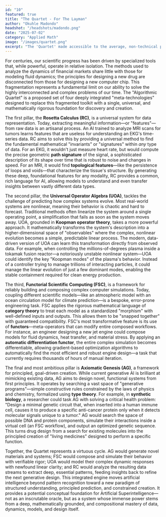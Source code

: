 ```yaml
---
id: "10"
featured: true
title: "The Quartet - For The Layman"
author: "Okuhle Madondo"
headshot: "/headshots/madondo.png"
date: "2025-07-02"
category: "Applied Math"
image: "/images/quartet.png"
excerpt: "The 'Quartet' made accessible to the average, non-technical person."
---
```


For centuries, our scientific progress has been driven by specialized tools that, while powerful, operate in relative isolation. The methods used to analyze the dynamics of financial markets share little with those for modeling fluid dynamics; the principles for designing a new drug are disconnected from those for designing a new computer chip. This fragmentation represents a fundamental limit on our ability to solve the highly interconnected and complex problems of our time. The "Algorithmic Quartet" is a proposed set of four deeply integrated "meta-technologies" designed to replace this fragmented toolkit with a single, universal, and mathematically rigorous foundation for discovery and creation.

The first pillar, the **Rosetta Calculus (RC)**, is a universal system for data representation. Today, extracting meaningful information—or "features"—from raw data is an artisanal process. An AI trained to analyze MRI scans for tumors learns features that are useless for understanding an EKG's time-series data. RC aims to solve this by providing a universal method to find the fundamental mathematical "invariants" or "signatures" within *any* type of data. For an EKG, it wouldn't just measure heart rate, but would compute the precise geometric **path signature** of the signal, a sophisticated description of its shape over time that is robust to noise and changes in speed. For an MRI, it would find **topological features**—like the persistence of loops and voids—that characterize the tissue's structure. By generating these deep, foundational features for any modality, RC provides a common, rich language for AI, allowing models to understand and even transfer insights between vastly different data types.

The second pillar, the **Universal Operator Algebra (UOA)**, tackles the challenge of predicting how complex systems evolve. Most real-world systems are nonlinear, meaning their behavior is chaotic and hard to forecast. Traditional methods often linearize the system around a single operating point, a simplification that fails as soon as the system moves away. UOA, grounded in **Koopman operator theory**, takes a more powerful approach. It mathematically transforms the system's description into a higher-dimensional space of "observables" where the complex, nonlinear evolution becomes a simple, predictable linear process. The modern, data-driven version of UOA can learn this transformation directly from observed data. For example, when controlling the millions-of-degrees plasma inside a tokamak fusion reactor—a notoriously unstable nonlinear system—UOA could identify the key "Koopman modes" of the plasma's behavior. Instead of a controller trying to manage trillions of interacting particles, it could manage the linear evolution of just a few dominant modes, enabling the stable containment required for clean energy production.

The third, **Functorial Scientific Computing (FSC)**, is a framework for reliably building and composing complex computer simulations. Today, coupling different scientific models—like an atmospheric model with an ocean circulation model for climate prediction—is a bespoke, error-prone engineering task. FSC applies the rigorous mathematical language of **category theory** to treat each model as a standardized "morphism" with well-defined inputs and outputs. This allows them to be "snapped together" with guaranteed compatibility. FSC's most transformative feature is its use of **functors**—meta-operators that can modify entire composed workflows. For instance, an engineer designing a new jet engine could compose models for fluid dynamics, heat transfer, and material stress. By applying an **automatic differentiation functor**, the entire complex simulation becomes differentiable, allowing gradient-based optimization algorithms to automatically find the most efficient and robust engine design—a task that currently requires thousands of hours of manual iteration.

The final and most ambitious pillar is **Axiomatic Genesis (AG)**, a framework for principled, goal-driven creation. While current generative AI is brilliant at mimicking existing data, AG aims to design novel, functional systems from first principles. It operates by searching a vast space of "generative programs"—simple constructive rules constrained by the laws of physics and chemistry, formalized using **type theory**. For example, in **synthetic biology**, a researcher could task AG with solving a critical health problem: "Design a minimal genetic circuit that, when inserted into a human immune cell, causes it to produce a specific anti-cancer protein only when it detects molecular signals unique to a tumor." AG would search the space of possible DNA and protein components, simulate their interactions inside a virtual cell (an FSC workflow), and output an optimized genetic sequence. This turns drug design from a search for existing molecules into the principled creation of "living medicines" designed to perform a specific function.

Together, the Quartet represents a virtuous cycle. AG would generate novel materials and systems; FSC would compose and simulate their behavior with verifiable rigor; UOA would model their complex dynamic responses with newfound linear clarity; and RC would analyze the resulting data streams to extract deep, essential patterns, feeding insights back to refine the next generative design. This integrated engine moves artificial intelligence beyond pattern recognition toward a new paradigm of structured understanding, principled prediction, and constrained creation. It provides a potential conceptual foundation for Artificial Superintelligence—not as an inscrutable oracle, but as a system whose immense power stems from a deep, mathematically grounded, and compositional mastery of data, dynamics, models, and design itself.